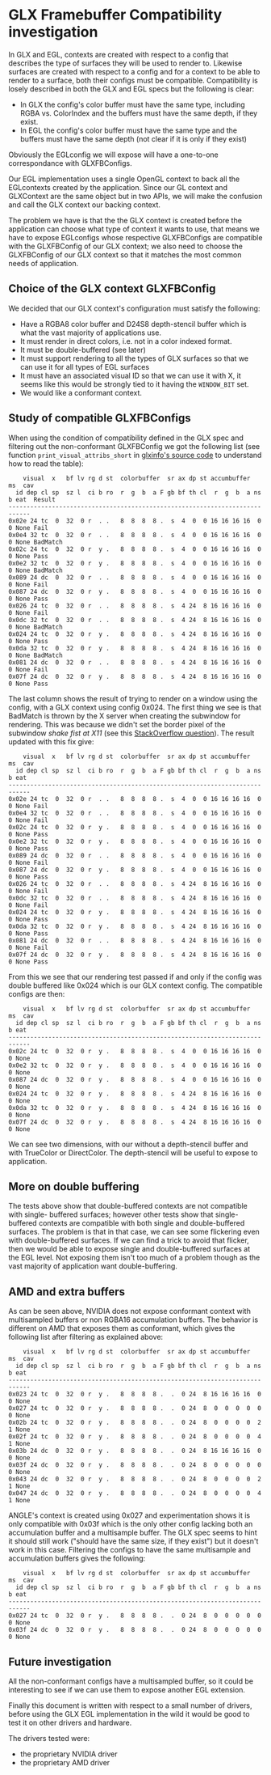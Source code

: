 GLX Framebuffer Compatibility investigation
===========================================

In GLX and EGL, contexts are created with respect to a config that
describes the type of surfaces they will be used to render to.
Likewise surfaces are created with respect to a config and for
a context to be able to render to a surface, both their configs
must be compatible. Compatibility is losely described in both
the GLX and EGL specs but the following is clear:
 * In GLX the config's color buffer must have the same type, including
RGBA vs. ColorIndex and the buffers must have the same depth, if they
exist.
 * In EGL the config's color buffer must have the same type and the
buffers must have the same depth (not clear if it is only if they exist)

Obviously the EGLconfig we will expose will have a one-to-one
correspondance with GLXFBConfigs.

Our EGL implementation uses a single OpenGL context to back all
the EGLcontexts created by the application. Since our GL context
and GLXContext are the same object but in two APIs, we will make
the confusion and call the GLX context our backing context.

The problem we have is that the the GLX context is created before
the application can choose what type of context it wants to use,
that means we have to expose EGLconfigs whose respective GLXFBConfigs
are compatible with the GLXFBConfig of our GLX context; we also need
to choose the GLXFBConfig of our GLX context so that it matches the
most common needs of application.

Choice of the GLX context GLXFBConfig
-------------------------------------

We decided that our GLX context's configuration must satisfy the following:
 * Have a RGBA8 color buffer and D24S8 depth-stencil buffer which is what
the vast majority of applications use.
 * It must render in direct colors, i.e. not in a color indexed format.
 * It must be double-buffered (see later)
 * It must support rendering to all the types of GLX surfaces so that we can
use it for all types of EGL surfaces
 * It must have an associated visual ID so that we can use it with X, it seems
like this would be strongly tied to it having the ```WINDOW_BIT``` set.
 * We would like a conformant context.

Study of compatible GLXFBConfigs
--------------------------------

When using the condition of compatibility defined in the GLX spec and filtering
out the non-conformant GLXFBConfig we got the following list (see function
```print_visual_attribs_short``` in [glxinfo's source code](http://cgit.freedesktop.org/mesa/demos/tree/src/xdemos/glxinfo.c)
to understand how to read the table):

```
    visual  x   bf lv rg d st  colorbuffer  sr ax dp st accumbuffer  ms  cav
  id dep cl sp  sz l  ci b ro  r  g  b  a F gb bf th cl  r  g  b  a ns b eat  Result
----------------------------------------------------------------------------
0x02e 24 tc  0  32  0 r  . .   8  8  8  8 .  s  4  0  0 16 16 16 16  0 0 None Fail
0x0e4 32 tc  0  32  0 r  . .   8  8  8  8 .  s  4  0  0 16 16 16 16  0 0 None BadMatch
0x02c 24 tc  0  32  0 r  y .   8  8  8  8 .  s  4  0  0 16 16 16 16  0 0 None Pass
0x0e2 32 tc  0  32  0 r  y .   8  8  8  8 .  s  4  0  0 16 16 16 16  0 0 None BadMatch
0x089 24 dc  0  32  0 r  . .   8  8  8  8 .  s  4  0  0 16 16 16 16  0 0 None Fail
0x087 24 dc  0  32  0 r  y .   8  8  8  8 .  s  4  0  0 16 16 16 16  0 0 None Pass
0x026 24 tc  0  32  0 r  . .   8  8  8  8 .  s  4 24  8 16 16 16 16  0 0 None Fail
0x0dc 32 tc  0  32  0 r  . .   8  8  8  8 .  s  4 24  8 16 16 16 16  0 0 None BadMatch
0x024 24 tc  0  32  0 r  y .   8  8  8  8 .  s  4 24  8 16 16 16 16  0 0 None Pass
0x0da 32 tc  0  32  0 r  y .   8  8  8  8 .  s  4 24  8 16 16 16 16  0 0 None BadMatch
0x081 24 dc  0  32  0 r  . .   8  8  8  8 .  s  4 24  8 16 16 16 16  0 0 None Fail
0x07f 24 dc  0  32  0 r  y .   8  8  8  8 .  s  4 24  8 16 16 16 16  0 0 None Pass
```

The last column shows the result of trying to render on a window using the config,
with a GLX context using config 0x024. The first thing we see is that BadMatch is
thrown by the X server when creating the subwindow for rendering. This was because
we didn't set the border pixel of the subwindow *shake fist at X11* (see this [StackOverflow question](http://stackoverflow.com/questions/3645632/how-to-create-a-window-with-a-bit-depth-of-32)).
The result updated with this fix give:

```
    visual  x   bf lv rg d st  colorbuffer  sr ax dp st accumbuffer  ms  cav
  id dep cl sp  sz l  ci b ro  r  g  b  a F gb bf th cl  r  g  b  a ns b eat
----------------------------------------------------------------------------
0x02e 24 tc  0  32  0 r  . .   8  8  8  8 .  s  4  0  0 16 16 16 16  0 0 None Fail
0x0e4 32 tc  0  32  0 r  . .   8  8  8  8 .  s  4  0  0 16 16 16 16  0 0 None Fail
0x02c 24 tc  0  32  0 r  y .   8  8  8  8 .  s  4  0  0 16 16 16 16  0 0 None Pass
0x0e2 32 tc  0  32  0 r  y .   8  8  8  8 .  s  4  0  0 16 16 16 16  0 0 None Pass
0x089 24 dc  0  32  0 r  . .   8  8  8  8 .  s  4  0  0 16 16 16 16  0 0 None Fail
0x087 24 dc  0  32  0 r  y .   8  8  8  8 .  s  4  0  0 16 16 16 16  0 0 None Pass
0x026 24 tc  0  32  0 r  . .   8  8  8  8 .  s  4 24  8 16 16 16 16  0 0 None Fail
0x0dc 32 tc  0  32  0 r  . .   8  8  8  8 .  s  4 24  8 16 16 16 16  0 0 None Fail
0x024 24 tc  0  32  0 r  y .   8  8  8  8 .  s  4 24  8 16 16 16 16  0 0 None Pass
0x0da 32 tc  0  32  0 r  y .   8  8  8  8 .  s  4 24  8 16 16 16 16  0 0 None Pass
0x081 24 dc  0  32  0 r  . .   8  8  8  8 .  s  4 24  8 16 16 16 16  0 0 None Fail
0x07f 24 dc  0  32  0 r  y .   8  8  8  8 .  s  4 24  8 16 16 16 16  0 0 None Pass
```

From this we see that our rendering test passed if and only if the config was double
buffered like 0x024 which is our GLX context config. The compatible configs are then:

```
    visual  x   bf lv rg d st  colorbuffer  sr ax dp st accumbuffer  ms  cav
  id dep cl sp  sz l  ci b ro  r  g  b  a F gb bf th cl  r  g  b  a ns b eat
----------------------------------------------------------------------------
0x02c 24 tc  0  32  0 r  y .   8  8  8  8 .  s  4  0  0 16 16 16 16  0 0 None
0x0e2 32 tc  0  32  0 r  y .   8  8  8  8 .  s  4  0  0 16 16 16 16  0 0 None
0x087 24 dc  0  32  0 r  y .   8  8  8  8 .  s  4  0  0 16 16 16 16  0 0 None
0x024 24 tc  0  32  0 r  y .   8  8  8  8 .  s  4 24  8 16 16 16 16  0 0 None
0x0da 32 tc  0  32  0 r  y .   8  8  8  8 .  s  4 24  8 16 16 16 16  0 0 None
0x07f 24 dc  0  32  0 r  y .   8  8  8  8 .  s  4 24  8 16 16 16 16  0 0 None
```

We can see two dimensions, with our without a depth-stencil buffer and with TrueColor
or DirectColor. The depth-stencil will be useful to expose to application.

More on double buffering
------------------------
The tests above show that double-buffered contexts are not compatible with single-
buffered surfaces; however other tests show that single-buffered contexts are
compatible with both single and double-buffered surfaces. The problem is that in
that case, we can see some flickering even with double-buffered surfaces. If we
can find a trick to avoid that flicker, then we would be able to expose single
and double-buffered surfaces at the EGL level. Not exposing them isn't too much
of a problem though as the vast majority of application want double-buffering.

AMD and extra buffers
---------------------
As can be seen above, NVIDIA does not expose conformant context with multisampled
buffers or non RGBA16 accumulation buffers. The behavior is different on AMD that
exposes them as conformant, which gives the following list after filtering as
explained above:

```
    visual  x   bf lv rg d st  colorbuffer  sr ax dp st accumbuffer  ms  cav
  id dep cl sp  sz l  ci b ro  r  g  b  a F gb bf th cl  r  g  b  a ns b eat
----------------------------------------------------------------------------
0x023 24 tc  0  32  0 r  y .   8  8  8  8 .  .  0 24  8 16 16 16 16  0 0 None
0x027 24 tc  0  32  0 r  y .   8  8  8  8 .  .  0 24  8  0  0  0  0  0 0 None
0x02b 24 tc  0  32  0 r  y .   8  8  8  8 .  .  0 24  8  0  0  0  0  2 1 None
0x02f 24 tc  0  32  0 r  y .   8  8  8  8 .  .  0 24  8  0  0  0  0  4 1 None
0x03b 24 dc  0  32  0 r  y .   8  8  8  8 .  .  0 24  8 16 16 16 16  0 0 None
0x03f 24 dc  0  32  0 r  y .   8  8  8  8 .  .  0 24  8  0  0  0  0  0 0 None
0x043 24 dc  0  32  0 r  y .   8  8  8  8 .  .  0 24  8  0  0  0  0  2 1 None
0x047 24 dc  0  32  0 r  y .   8  8  8  8 .  .  0 24  8  0  0  0  0  4 1 None
```

ANGLE's context is created using 0x027 and experimentation shows it is only compatible
with 0x03f which is the only other config lacking both an accumulation buffer and a
multisample buffer. The GLX spec seems to hint it should still work ("should have the
same size, if they exist") but it doesn't work in this case. Filtering the configs to
have the same multisample and accumulation buffers gives the following:

```
    visual  x   bf lv rg d st  colorbuffer  sr ax dp st accumbuffer  ms  cav
  id dep cl sp  sz l  ci b ro  r  g  b  a F gb bf th cl  r  g  b  a ns b eat
----------------------------------------------------------------------------
0x027 24 tc  0  32  0 r  y .   8  8  8  8 .  .  0 24  8  0  0  0  0  0 0 None
0x03f 24 dc  0  32  0 r  y .   8  8  8  8 .  .  0 24  8  0  0  0  0  0 0 None
```

Future investigation
--------------------
All the non-conformant configs have a multisampled buffer, so it could be interesting
to see if we can use them to expose another EGL extension.

Finally this document is written with respect to a small number of drivers, before
using the GLX EGL implementation in the wild it would be good to test it on other
drivers and hardware.

The drivers tested were:
 - the proprietary NVIDIA driver
 - the proprietary AMD driver
